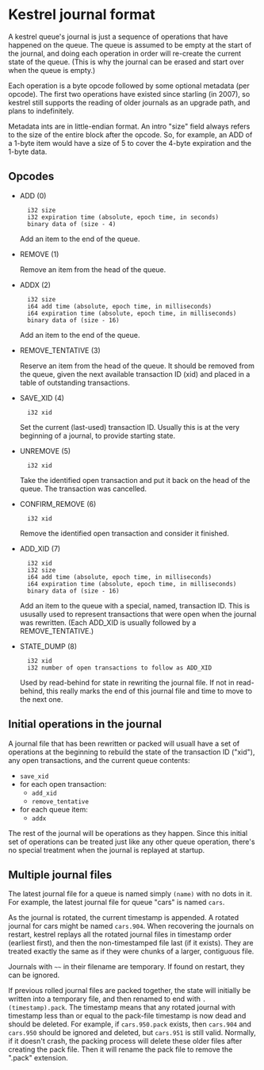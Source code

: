 
# Kestrel journal format

A kestrel queue's journal is just a sequence of operations that have happened on the queue. The
queue is assumed to be empty at the start of the journal, and doing each operation in order will
re-create the current state of the queue. (This is why the journal can be erased and start over
when the queue is empty.)

Each operation is a byte opcode followed by some optional metadata (per opcode). The first two
operations have existed since starling (in 2007), so kestrel still supports the reading of older
journals as an upgrade path, and plans to indefinitely.

Metadata ints are in little-endian format. An intro "size" field always refers to the size of the
entire block after the opcode. So, for example, an ADD of a 1-byte item would have a size of 5 to
cover the 4-byte expiration and the 1-byte data.


## Opcodes

- ADD (0)

        i32 size
        i32 expiration time (absolute, epoch time, in seconds)
        binary data of (size - 4)

  Add an item to the end of the queue.

- REMOVE (1)

  Remove an item from the head of the queue.

- ADDX (2)

        i32 size
        i64 add time (absolute, epoch time, in milliseconds)
        i64 expiration time (absolute, epoch time, in milliseconds)
        binary data of (size - 16)

  Add an item to the end of the queue.

- REMOVE_TENTATIVE (3)

  Reserve an item from the head of the queue. It should be removed from the queue,
  given the next available transaction ID (xid) and placed in a table of outstanding transactions.

- SAVE_XID (4)

        i32 xid

  Set the current (last-used) transaction ID. Usually this is at the very beginning of a journal,
  to provide starting state.

- UNREMOVE (5)

        i32 xid

  Take the identified open transaction and put it back on the head of the queue. The transaction
  was cancelled.

- CONFIRM_REMOVE (6)

        i32 xid

  Remove the identified open transaction and consider it finished.

- ADD_XID (7)

        i32 xid
        i32 size
        i64 add time (absolute, epoch time, in milliseconds)
        i64 expiration time (absolute, epoch time, in milliseconds)
        binary data of (size - 16)

  Add an item to the queue with a special, named, transaction ID. This is ususally used to
  represent transactions that were open when the journal was rewritten. (Each ADD\_XID is usually
  followed by a REMOVE\_TENTATIVE.)

- STATE_DUMP (8)

        i32 xid
        i32 number of open transactions to follow as ADD_XID

  Used by read-behind for state in rewriting the journal file. If not in read-behind,
  this really marks the end of this journal file and time to move to the next one.


## Initial operations in the journal

A journal file that has been rewritten or packed will usuall have a set of
operations at the beginning to rebuild the state of the transaction ID
("xid"), any open transactions, and the current queue contents:

- `save_xid`
- for each open transaction:
  - `add_xid`
  - `remove_tentative`
- for each queue item:
  - `addx`

The rest of the journal will be operations as they happen. Since this initial
set of operations can be treated just like any other queue operation, there's
no special treatment when the journal is replayed at startup.


## Multiple journal files

The latest journal file for a queue is named simply `(name)` with no dots in
it. For example, the latest journal file for queue "cars" is named `cars`.

As the journal is rotated, the current timestamp is appended. A rotated
journal for cars might be named `cars.904`. When recovering the journals on
restart, kestrel replays all the rotated journal files in timestamp order
(earliest first), and then the non-timestamped file last (if it exists). They
are treated exactly the same as if they were chunks of a larger, contiguous
file.

Journals with `~~` in their filename are temporary. If found on restart, they
can be ignored.

If previous rolled journal files are packed together, the state will
initially be written into a temporary file, and then renamed to end with
`.(timestamp).pack`. The timestamp means that any rotated journal with
timestamp less than or equal to the pack-file timestamp is now dead and
should be deleted. For example, if `cars.950.pack` exists, then `cars.904`
and `cars.950` should be ignored and deleted, but `cars.951` is still valid.
Normally, if it doesn't crash, the packing process will delete these older
files after creating the pack file. Then it will rename the pack file to
remove the ".pack" extension.
